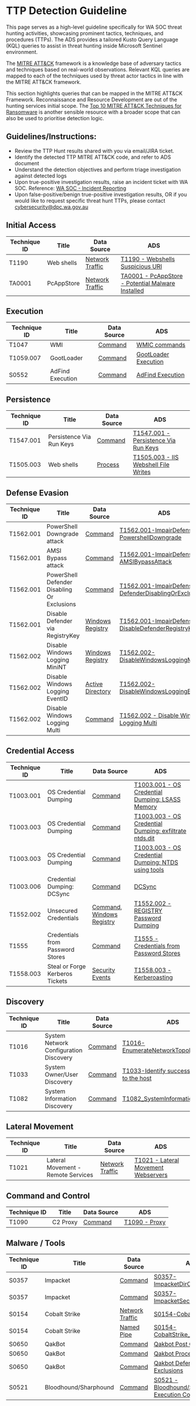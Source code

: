 # TTP Detection Guideline

This page serves as a high-level guideline specifically for WA SOC threat hunting activities, showcasing prominent tactics, techniques, and procedures (TTPs). The ADS provides a tailored Kusto Query Language (KQL) queries to assist in threat hunting inside Microsoft Sentinel environment.

The [MITRE ATT&CK](https://attack.mitre.org/) framework is a knowledge base of adversary tactics and techniques based on real-world observations. Relevant KQL queries are mapped to each of the techniques used by threat actor tactics in line with the MITRE ATT&CK framework.

This section highlights queries that can be mapped in the MITRE ATT&CK Framework. Reconnaissance and Resource Development are out of the hunting services initial scope. The [Top 10 MITRE ATT&CK Techniques for Ransomware](https://top-attack-techniques.mitre-engenuity.org) is another sensible resource with a broader scope that can also be used to prioritise detection logic.

## Guidelines/Instructions:
* Review the TTP Hunt results shared with you via email/JIRA ticket.
* Identify the detected TTP MITRE ATT&CK code, and refer to ADS document
* Understand the detection objectives and perform triage investigation against detected logs
* Upon true-positive investigation results, raise an incident ticket with WA SOC. Reference: [WA SOC - Incident Reporting](https://soc.cyber.wa.gov.au/guidelines/incident-reporting/)
* Upon false-positive/benign true-positive investigation results, OR if you would like to request specific threat hunt TTPs, please contact cybersecurity@dpc.wa.gov.au 

## Initial Access
| Technique ID | Title  | Data Source  | ADS |
| ---  | --- | --- |--- |
| T1190 | Web shells | [Network Traffic](https://attack.mitre.org/datasources/DS0029/)  | [T1190 - Webshells Suspicious URI](./ADS_forms/T1190-WebshellsSuspiciousURI.md) |
| TA0001 | PcAppStore | [Network Traffic](https://attack.mitre.org/datasources/DS0029/)  | [TA0001 - PcAppStore - Potential Malware Installed](./ADS_forms/TA0001-PcAppStore-PotentialMalwareInstalled.md) |


## Execution

| Technique ID | Title  | Data Source  | ADS |
| ---  | --- | --- |--- |
| T1047 | WMI | [Command](https://attack.mitre.org/datasources/DS0017/) | [WMIC commands](./ADS_forms/T1047-WMICCommands.md) |
| T1059.007 | GootLoader | [Command](https://attack.mitre.org/datasources/DS0017/) | [GootLoader Execution](./ADS_forms/T1059.007-GootLoaderJavaScriptExecution.md)
| S0552 | AdFind Execution| [Command](https://attack.mitre.org/datasources/DS0017/) | [AdFind Execution](./ADS_forms/S0552-AdFindExecution.md) |
  

## Persistence

| Technique ID | Title  | Data Source  | ADS |
| ---  | --- | --- |--- |
| T1547.001 | Persistence Via Run Keys | [Command](https://attack.mitre.org/datasources/DS0017/) | [T1547.001 - Persistence Via Run Keys](./ADS_forms/T1547.001-PersistenceViaRunKeys.md) |
| T1505.003 | Web shells | [Process](https://attack.mitre.org/datasources/DS0009/) | [T1505.003 - IIS Webshell File Writes](./ADS_forms/T1505.003-IISWebshellFileWrites.md) |


## Defense Evasion

| Technique ID | Title  | Data Source  | ADS |
| ---  | --- | --- |--- |
| T1562.001  | PowerShell Downgrade attack|  [Command](https://attack.mitre.org/datasources/DS0017/)  | [T1562.001-ImpairDefenses-PowershellDowngrade](./ADS_forms/T1562.001-ImpairDefenses-PowershellDowngrade.md)| 
| T1562.001  | AMSI Bypass attack |  [Command](https://attack.mitre.org/datasources/DS0017/)  | [T1562.001-ImpairDefenses-AMSIBypassAttack](./ADS_forms/T1562.001-ImpairDefenses-AMSIBypass.md)| 
| T1562.001  | PowerShell Defender Disabling Or Exclusions|  [Command](https://attack.mitre.org/datasources/DS0017/)  | [T1562.001-ImpairDefenses-DefenderDisablingOrExclusions](./ADS_forms/T1562.001-ImpairDefenses-DefenderDisablingOrExclusions.md)| 
| T1562.001  | Disable Defender via RegistryKey |  [Windows Registry](https://attack.mitre.org/datasources/DS0024)  | [T1562.001-ImpairDefenses-DisableDefenderRegistryKey](./ADS_forms/T1562.001-ImpairDefenses-DisableDefenderRegistryKey.md)| 
| T1562.002 | Disable Windows Logging MiniNT |  [Windows Registry](https://attack.mitre.org/datasources/DS0024)   | [T1562.002-DisableWindowsLoggingMiniNT](./ADS_forms/T1562.002-DisableWindowsLoggingMiniNT.md)| 
| T1562.002 | Disable Windows Logging EventID |  [Active Directory](https://attack.mitre.org/datasources/DS0026)  | [T1562.002-DisableWindowsLoggingEventID](./ADS_forms/T1562.002-DisableWindowsLoggingEventID.md)| 
| T1562.002 | Disable Windows Logging Multi |  [Command](https://attack.mitre.org/datasources/DS0017)  | [ T1562.002 - Disable Windows Logging Multi](./ADS_forms/T1562.002-DisableWindowsLoggingMulti.md)| 

## Credential Access

| Technique ID | Title  | Data Source  | ADS |
| ---  | --- | --- |--- |
| T1003.001  | OS Credential Dumping | [Command](https://attack.mitre.org/datasources/DS0017/) | [T1003.001 - OS Credential Dumping: LSASS Memory](./ADS_forms/T1003.001-OSCredentialDumpingLSASSMemory.md) |
| T1003.003  | OS Credential Dumping | [Command](https://attack.mitre.org/datasources/DS0017/) | [T1003.003 - OS Credential Dumping: exfiltrate ntds.dit](./ADS_forms/T1003.003-OSCredentialDumpingExfiltratentds.dit.md) |
| T1003.003  | OS Credential Dumping | [Command](https://attack.mitre.org/datasources/DS0017/) | [T1003.003 - OS Credential Dumping: NTDS using tools](./ADS_forms/T1003.003-OSCredentialDumpingNTDSusingTools.md) |
| T1003.006  | Credential Dumping: DCSync | [Command](https://attack.mitre.org/datasources/DS0017/) | [DCSync](./ADS_forms/T1003.006-DCSyncAD.md) |
| T1552.002  | Unsecured Credentials | [Command](https://attack.mitre.org/datasources/DS001/), [Windows Registry](https://attack.mitre.org/datasources/DS0024) | [T1552.002 - REGISTRY Password Dumping](./ADS_forms/T1552.002-REGISTRYPasswordDumping.md)
| T1555  | Credentials from Password Stores | [Command](https://attack.mitre.org/datasources/DS001/) | [T1555 - Credentials from Password Stores](./ADS_forms/T1555-CredentialsPasswordStores.md)
| T1558.003 | Steal or Forge Kerberos Tickets | [Security Events](https://attack.mitre.org/datasources/DS0026/) | [T1558.003 - Kerberoasting](./ADS_forms/T1558.003-Kerberoasting.md)



## Discovery

| Technique ID | Title  | Data Source  | ADS |
| ---  | --- | --- |--- |
| T1016  | System Network Configuration Discovery | [Command](https://attack.mitre.org/datasources/DS0017/)  | [T1016-EnumerateNetworkTopology](./ADS_forms/T1016-EnumerateNetworkTopology.md)| 
| T1033 | System Owner/User Discovery |[Command](https://attack.mitre.org/datasources/DS0017/)  | [T1033-Identify successful logons to the host](./ADS_forms/T1033-IdentifySuccessfulLogons.md)| 
| T1082  | System Information Discovery | [Command](https://attack.mitre.org/datasources/DS0017/)  | [T1082_SystemInformationDiscovery](./ADS_forms/T1082-SystemInformationDiscovery.md)| 


## Lateral Movement

| Technique ID | Title  | Data Source  | ADS |
| ---  | --- | --- |--- |
| T1021 | Lateral Movement - Remote Services | [Network Traffic](https://attack.mitre.org/datasources/DS0029) | [T1021 - Lateral Movement Webservers](./ADS_forms/T1021-LateralMovementWebservers.md) |


## Command and Control

| Technique ID | Title  | Data Source  | ADS |
| ---  | --- | --- |--- |
| T1090 | C2 Proxy|[Command](https://attack.mitre.org/datasources/DS0017/) | [T1090 - Proxy](./ADS_forms/T1090-Proxy.md) |


## Malware / Tools

| Technique ID | Title  | Data Source  | ADS |
| ---  | --- | --- |--- |
| S0357 | Impacket | [Command](https://attack.mitre.org/datasources/DS0017/) | [S0357-ImpacketDirCommand](./ADS_forms/S0357-ImpacketDirCommand.md)
| S0357 | Impacket | [Command](https://attack.mitre.org/datasources/DS0017/) | [S0357-ImpacketSecretDumpSMB2](./ADS_forms/S0357-ImpacketSecretdumpSMB2.md)
| S0154 | Cobalt Strike |  [Network Traffic](https://attack.mitre.org/datasources/DS0029) | [S0154-CobaltStrike_DNS](./ADS_forms/S0154-CobaltStrike_DNS.md) |
| S0154 | Cobalt Strike |  [Named Pipe](https://attack.mitre.org/datasources/DS0023) | [S0154-CobaltStrike_NamedPipe](./ADS_forms/S0154-CobaltStrike_NamedPipe.md) |
| S0650 | QakBot | [Command](https://attack.mitre.org/datasources/DS0017/) | [Qakbot Post Compromise](./ADS_forms/S0650-QakbotPostCompromise.md) |
| S0650 | QakBot | [Command](https://attack.mitre.org/datasources/DS0017/) | [Qakbot Process Execution](./ADS_forms/S0650-QakbotProcessExecution.md) |
| S0650 | QakBot | [Command](https://attack.mitre.org/datasources/DS0017/) | [Qakbot Defender Exclusions](./ADS_forms/S0650-Qakbot-DefenderExclusions.md) |
| S0521 | Bloodhound/Sharphound | [Command](https://attack.mitre.org/datasources/DS0017/) | [S0521 - Bloodhound/Sharphound Execution Commandlets](./ADS_forms/S0521-BloodHoundCommandlets.md) |






